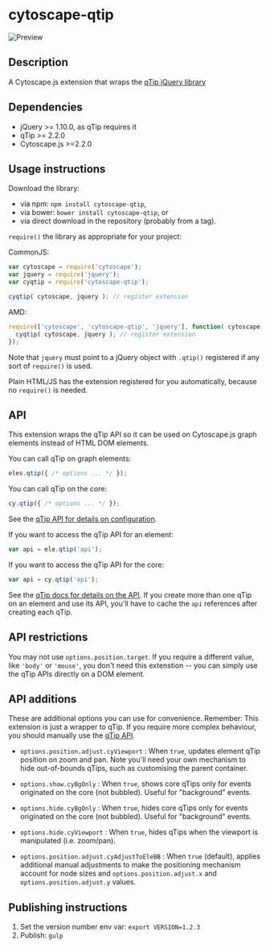 cytoscape-qtip
==============

![Preview](https://raw.githubusercontent.com/cytoscape/cytoscape.js-qtip/master/img/preview.png)


## Description

A Cytoscape.js extension that wraps the [qTip jQuery library](http://qtip2.com)



## Dependencies

 * jQuery >= 1.10.0, as qTip requires it
 * qTip >= 2.2.0
 * Cytoscape.js >=2.2.0


## Usage instructions

Download the library:
 * via npm: `npm install cytoscape-qtip`,
 * via bower: `bower install cytoscape-qtip`, or
 * via direct download in the repository (probably from a tag).

`require()` the library as appropriate for your project:

CommonJS:
```js
var cytoscape = require('cytoscape');
var jquery = require('jquery');
var cyqtip = require('cytoscape-qtip');

cyqtip( cytoscape, jquery ); // register extension
```

AMD:
```js
require(['cytoscape', 'cytoscape-qtip', 'jquery'], function( cytoscape, cyqtip, jquery ){
  cyqtip( cytoscape, jquery ); // register extension
});
```

Note that `jquery` must point to a jQuery object with `.qtip()` registered if any sort of `require()` is used.

Plain HTML/JS has the extension registered for you automatically, because no `require()` is needed.


## API

This extension wraps the qTip API so it can be used on Cytoscape.js graph elements instead of HTML DOM elements.

You can call qTip on graph elements:
```js
eles.qtip({ /* options ... */ });
```

You can call qTip on the core:
```js
cy.qtip({ /* options ... */ });
```

See the [qTip API for details on configuration](http://qtip2.com/options).

If you want to access the qTip API for an element:
```js
var api = ele.qtip('api');
```

If you want to access the qTip API for the core:
```js
var api = cy.qtip('api');
```

See the [qTip docs for details on the API](http://qtip2.com/api).  If you create more than one qTip on an element and use its API, you'll have to cache the `api` references after creating each qTip.


## API restrictions

You may not use `options.position.target`.  If you require a different value, like `'body'` or `'mouse'`, you don't need this extenstion -- you can simply use the qTip APIs directly on a DOM element.


## API additions

These are additional options you can use for convenience.  Remember: This extension is just a wrapper to qTip.  If you require more complex behaviour, you should manually use the [qTip API](http://qtip2.com/api).

 * `options.position.adjust.cyViewport` : When `true`, updates element qTip position on zoom and pan.  Note you'll need your own mechanism to hide out-of-bounds qTips, such as customising the parent container.

 * `options.show.cyBgOnly` : When `true`, shows core qTips only for events originated on the core (not bubbled).  Useful for "background" events.

 * `options.hide.cyBgOnly` : When `true`, hides core qTips only for events originated on the core (not bubbled).  Useful for "background" events.

 * `options.hide.cyViewport` : When `true`, hides qTips when the viewport is manipulated (i.e. zoom/pan).

 * `options.position.adjust.cyAdjustToEleBB` : When `true` (default), applies additional manual adjustments to make the positioning mechanism account for node sizes and `options.position.adjust.x` and `options.position.adjust.y` values.

## Publishing instructions

1. Set the version number env var: `export VERSION=1.2.3`
1. Publish: `gulp`

